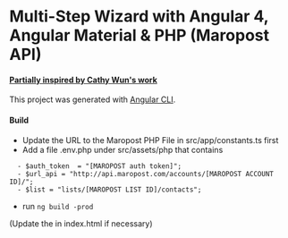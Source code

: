 #  Multi-Step Wizard with Angular 4, Angular Material & PHP (Maropost API)

#### [Partially inspired by Cathy Wun's work](http://angular-multi-step-wizard.azurewebsites.net/)

This project was generated with [Angular CLI](https://github.com/angular/angular-cli).

#### Build

- Update the URL to the Maropost PHP File in src/app/constants.ts first 
- Add a file .env.php under src/assets/php that contains
```
  - $auth_token  = "[MAROPOST auth token]";
  - $url_api = "http://api.maropost.com/accounts/[MAROPOST ACCOUNT ID]/";
  - $list = "lists/[MAROPOST LIST ID]/contacts";
```
- run ```ng build -prod```

(Update the <base href="/..."> in index.html if necessary)
